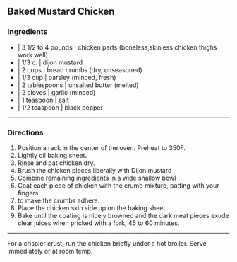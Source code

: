 ## Baked Mustard Chicken

### Ingredients


* | 3 1/2 to 4 pounds | chicken parts (boneless,skinless chicken thighs work well)
* | 1/3 c.            | dijon mustard
* | 2 cups            | bread crumbs (dry, unseasoned)
* | 1/3 cup           | parsley (minced, fresh)
* | 2 tablespoons     | unsalted butter (melted)
* | 2 cloves          | garlic (minced)
* | 1 teaspoon        | salt
* | 1/2 teaspoon      | black pepper

---

### Directions

1. Position a rack in the center of the oven. Preheat to 350F.
1. Lightly oil baking sheet.
1. Rinse and pat chicken dry.
1. Brush the chicken pieces liberally with Dijon mustard
1. Combine remaining ingredients in a wide shallow bowl
1. Coat each piece of chicken with the crumb mixture, patting with your fingers
1. to make the crumbs adhere.
1. Place the chicken skin side up on the baking sheet
1. Bake until the coating is nicely browned and the dark meat pieces exude clear juices when pricked with a fork, 45 to 60 minutes.

---

For a crispier crust, run the chicken briefly under a hot broiler. Serve immediately or at room temp.

